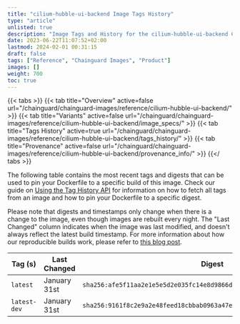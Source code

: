 ```yaml
---
title: "cilium-hubble-ui-backend Image Tags History"
type: "article"
unlisted: true
description: "Image Tags and History for the cilium-hubble-ui-backend Chainguard Image"
date: 2023-06-22T11:07:52+02:00
lastmod: 2024-02-01 00:31:15
draft: false
tags: ["Reference", "Chainguard Images", "Product"]
images: []
weight: 700
toc: true
---
```


{{< tabs >}}
{{< tab title="Overview" active=false url="/chainguard/chainguard-images/reference/cilium-hubble-ui-backend/" >}}
{{< tab title="Variants" active=false url="/chainguard/chainguard-images/reference/cilium-hubble-ui-backend/image_specs/" >}}
{{< tab title="Tags History" active=true url="/chainguard/chainguard-images/reference/cilium-hubble-ui-backend/tags_history/" >}}
{{< tab title="Provenance" active=false url="/chainguard/chainguard-images/reference/cilium-hubble-ui-backend/provenance_info/" >}}
{{</ tabs >}}

The following table contains the most recent tags and digests that can be used to pin your Dockerfile to a specific build of this image. Check our guide on [Using the Tag History API](/chainguard/chainguard-images/using-the-tag-history-api/) for information on how to fetch all tags from an image and how to pin your Dockerfile to a specific digest.

Please note that digests and timestamps only change when there is a change to the image, even though images are rebuilt every night. The "Last Changed" column indicates when the image was last modified, and doesn't always reflect the latest build timestamp. For more information about how our reproducible builds work, please refer to [this blog post](https://www.chainguard.dev/unchained/reproducing-chainguards-reproducible-image-builds).

| Tag (s)       | Last Changed | Digest                                                                    |
|---------------|--------------|---------------------------------------------------------------------------|
|  `latest`     | January 31st | `sha256:afe5f11aa2e1e5e5d2e035fc14e8d9866df82a6ff947156628de9299563f1194` |
|  `latest-dev` | January 31st | `sha256:9161f8c2e9a2e48feed18cbbab0963a47ed53690303ac5d489364f0d1b7c46c4` |

